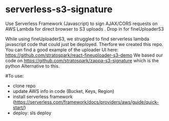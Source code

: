 # serverless-s3-signature
Use Serverless Framework (Javascript) to sign AJAX/CORS requests on AWS Lambda for direct browser to S3 uploads . Drop in for fineUploaderS3

While using fineUploaderS3, we struggled to find serverless lambda javascript code that could just be deployed. Therfore we created this repo. 
You can find a good example of the uploader UI here: https://github.com/stratospark/react-fineuploader-s3-demo
We based our code on https://github.com/stratospark/zappa-s3-signature which is the python Alternative to this.

#To use:
* clone repo
* update AWS info in code (Bucket, Keys, Region)
* install serverless framework (https://serverless.com/framework/docs/providers/aws/guide/quick-start/)
* deploy: sls deploy
